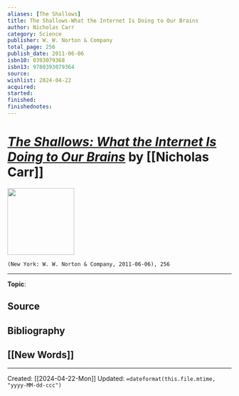 ```yaml
---
aliases: [The Shallows]
title: The Shallows-What the Internet Is Doing to Our Brains
author: Nicholas Carr
category: Science
publisher: W. W. Norton & Company
total_page: 256
publish_date: 2011-06-06
isbn10: 0393079368
isbn13: 9780393079364
source: 
wishlist: 2024-04-22
acquired: 
started: 
finished: 
finishednotes: 
---
```

# *[The Shallows: What the Internet Is Doing to Our Brains]()* by [[Nicholas Carr]]

<img src="http://books.google.com/books/content?id=1KayoVl3OTMC&printsec=frontcover&img=1&zoom=1&edge=curl&source=gbs_api" width=150>

`(New York: W. W. Norton & Company, 2011-06-06), 256`



--- 
**Topic**: 

**Source**
- 

**Bibliography**
- 
 
**[[New Words]]**
- 

---
Created: [[2024-04-22-Mon]]
Updated: `=dateformat(this.file.mtime, "yyyy-MM-dd-ccc")`